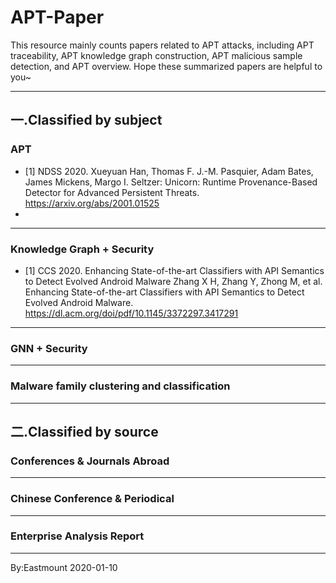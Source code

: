# APT-Paper
This resource mainly counts papers related to APT attacks, including APT traceability, APT knowledge graph construction, APT malicious sample detection, and APT overview. Hope these summarized papers are helpful to you~


---

## 一.Classified by subject

### APT
- [1] NDSS 2020. Xueyuan Han, Thomas F. J.-M. Pasquier, Adam Bates, James Mickens, Margo I. Seltzer:
Unicorn: Runtime Provenance-Based Detector for Advanced Persistent Threats.  <br />
https://arxiv.org/abs/2001.01525
- 

---

### Knowledge Graph + Security
- [1] CCS 2020. Enhancing State-of-the-art Classifiers with API Semantics to Detect Evolved Android Malware
Zhang X H, Zhang Y, Zhong M, et al. Enhancing State-of-the-art Classifiers with API Semantics to Detect Evolved Android Malware.   <br />
https://dl.acm.org/doi/pdf/10.1145/3372297.3417291




---

### GNN  + Security


---

### Malware family clustering and classification

---

## 二.Classified by source

### Conferences & Journals Abroad


---

### Chinese Conference & Periodical



---

### Enterprise Analysis Report



----





By:Eastmount 2020-01-10
